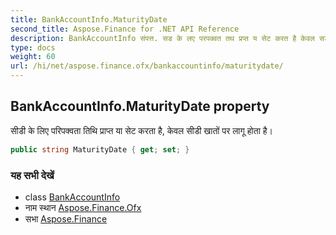 ```yaml
---
title: BankAccountInfo.MaturityDate
second_title: Aspose.Finance for .NET API Reference
description: BankAccountInfo संपत्त. सड के लए परपक्वत तथ प्रप्त य सेट करत है केवल सड खतं पर लगू हत है
type: docs
weight: 60
url: /hi/net/aspose.finance.ofx/bankaccountinfo/maturitydate/
---
```

## BankAccountInfo.MaturityDate property

सीडी के लिए परिपक्वता तिथि प्राप्त या सेट करता है, केवल सीडी खातों पर लागू होता है।

```csharp
public string MaturityDate { get; set; }
```

### यह सभी देखें

* class [BankAccountInfo](../)
* नाम स्थान [Aspose.Finance.Ofx](../../bankaccountinfo/)
* सभा [Aspose.Finance](../../../)


